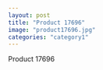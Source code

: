 ```yaml
---
layout: post
title: "Product 17696"
image: "product17696.jpg"
categories: "category1"
---
```

Product 17696
